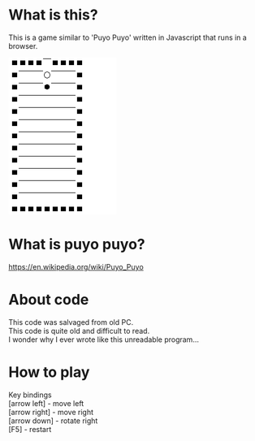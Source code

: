 # What is this?
This is a game similar to 'Puyo Puyo' written in Javascript that runs in a browser.  

![jspuyo](jspuyo.gif)

# What is puyo puyo?
https://en.wikipedia.org/wiki/Puyo_Puyo

# About code
This code was salvaged from old PC.  
This code is quite old and difficult to read.  
I wonder why I ever wrote like this unreadable program...

# How to play
Key bindings  
[arrow left] - move left  
[arrow right] - move right  
[arrow down] - rotate right  
[F5] - restart
